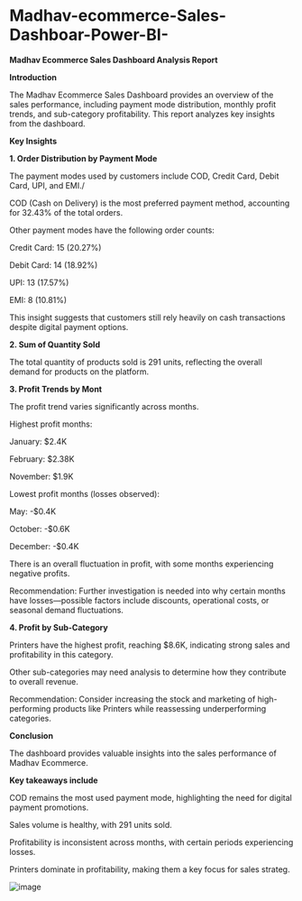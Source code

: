 # Madhav-ecommerce-Sales-Dashboar-Power-BI-

**Madhav Ecommerce Sales Dashboard Analysis Report** 

**Introduction**

The Madhav Ecommerce Sales Dashboard provides an overview of the sales performance, including payment mode distribution, monthly profit trends, and sub-category profitability. 
This report analyzes key insights from the dashboard.

**Key Insights**

**1. Order Distribution by Payment Mode**

The payment modes used by customers include COD, Credit Card, Debit Card, UPI, and EMI./

COD (Cash on Delivery) is the most preferred payment method, accounting for 32.43% of the total orders.

Other payment modes have the following order counts:

Credit Card: 15 (20.27%)

Debit Card: 14 (18.92%)

UPI: 13 (17.57%)

EMI: 8 (10.81%)

This insight suggests that customers still rely heavily on cash transactions despite digital payment options.

**2. Sum of Quantity Sold**

The total quantity of products sold is 291 units, reflecting the overall demand for products on the platform.

**3. Profit Trends by Mont**

The profit trend varies significantly across months.

Highest profit months:

January: $2.4K

February: $2.38K

November: $1.9K

Lowest profit months (losses observed):

May: -$0.4K

October: -$0.6K

December: -$0.4K

There is an overall fluctuation in profit, with some months experiencing negative profits.

Recommendation: Further investigation is needed into why certain months have losses—possible factors include discounts, operational costs, or seasonal demand fluctuations.

**4. Profit by Sub-Category**

Printers have the highest profit, reaching $8.6K, indicating strong sales and profitability in this category.

Other sub-categories may need analysis to determine how they contribute to overall revenue.

Recommendation: Consider increasing the stock and marketing of high-performing products like Printers while reassessing underperforming categories.

**Conclusion**

The dashboard provides valuable insights into the sales performance of Madhav Ecommerce. 

**Key takeaways include**

COD remains the most used payment mode, highlighting the need for digital payment promotions.

Sales volume is healthy, with 291 units sold.

Profitability is inconsistent across months, with certain periods experiencing losses.

Printers dominate in profitability, making them a key focus for sales strateg.


![image](https://github.com/user-attachments/assets/6dbd6151-aa60-4187-9f5c-ae04ed8653b0)

